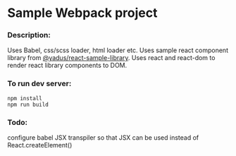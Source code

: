 # Sample Webpack project

### Description:

Uses Babel, css/scss loader, html loader etc. Uses sample react component library from [@yadus/react-sample-library](https://www.npmjs.com/package/@yadus/react-sample-library). Uses react and react-dom to render react library components to DOM.

### To run dev server:

```
npm install
npm run build
```

### Todo:

configure babel JSX transpiler so that JSX can be used instead of React.createElement()
